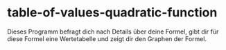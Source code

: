 # table-of-values-quadratic-function
Dieses Programm befragt dich nach Details über deine Formel,
gibt dir für diese Formel eine Wertetabelle und zeigt dir den Graphen der Formel.
